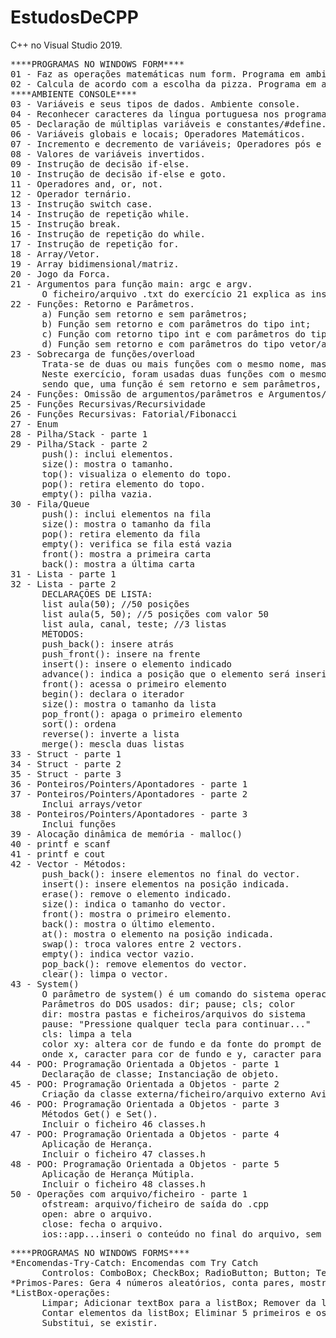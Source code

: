 # EstudosDeCPP
C++ no Visual Studio 2019.
<pre>
****PROGRAMAS NO WINDOWS FORM****
01 - Faz as operações matemáticas num form. Programa em ambiente gráfico.
02 - Calcula de acordo com a escolha da pizza. Programa em ambiente gráfico.
****AMBIENTE CONSOLE****
03 - Variáveis e seus tipos de dados. Ambiente console. 
04 - Reconhecer caracteres da língua portuguesa nos programas C++. Ambiente console. 
05 - Declaração de múltiplas variáveis e constantes/#define. Ambiente console. 
06 - Variáveis globais e locais; Operadores Matemáticos. 
07 - Incremento e decremento de variáveis; Operadores pós e pré-fixados. 
08 - Valores de variáveis invertidos. 
09 - Instrução de decisão if-else. 
10 - Instrução de decisão if-else e goto. 
11 - Operadores and, or, not. 
12 - Operador ternário. 
13 - Instrução switch case. 
14 - Instrução de repetição while. 
15 - Instrução break. 
16 - Instrução de repetição do while. 
17 - Instrução de repetição for. 
18 - Array/Vetor. 
19 - Array bidimensional/matriz. 
20 - Jogo da Forca.
21 - Argumentos para função main: argc e argv.
      O ficheiro/arquivo .txt do exercício 21 explica as instruções para a execução do .cpp.
22 - Funções: Retorno e Parâmetros.
      a) Função sem retorno e sem parâmetros; 
      b) Função sem retorno e com parâmetros do tipo int; 
      c) Função com retorno tipo int e com parâmetros do tipo int; 
      d) Função sem retorno e com parâmetros do tipo vetor/array; 
23 - Sobrecarga de funções/overload 
      Trata-se de duas ou mais funções com o mesmo nome, mas com alterações no retorno e nos parâmetros.
      Neste exercício, foram usadas duas funções com o mesmo nome, "soma",
      sendo que, uma função é sem retorno e sem parâmetros, e a outra, sem retorno, mas com parâmetros do tipo int. 
24 - Funções: Omissão de argumentos/parâmetros e Argumentos/parâmetros padrão
25 - Funções Recursivas/Recursividade
26 - Funções Recursivas: Fatorial/Fibonacci
27 - Enum
28 - Pilha/Stack - parte 1
29 - Pilha/Stack - parte 2
      push(): inclui elementos.
      size(): mostra o tamanho.
      top(): visualiza o elemento do topo.
      pop(): retira elemento do topo.
      empty(): pilha vazia.
30 - Fila/Queue
      push(): inclui elementos na fila
      size(): mostra o tamanho da fila
      pop(): retira elemento da fila
      empty(): verifica se fila está vazia
      front(): mostra a primeira carta
      back(): mostra a última carta
31 - Lista - parte 1
32 - Lista - parte 2
      DECLARAÇÕES DE LISTA:
      list<int> aula(50); //50 posições
      list<int> aula(5, 50); //5 posições com valor 50
      list<int> aula, canal, teste; //3 listas
      MÉTODOS:
      push_back(): insere atrás
      push_front(): insere na frente
      insert(): insere o elemento indicado
      advance(): indica a posição que o elemento será inserido
      front(): acessa o primeiro elemento
      begin(): declara o iterador
      size(): mostra o tamanho da lista
      pop_front(): apaga o primeiro elemento
      sort(): ordena
      reverse(): inverte a lista
      merge(): mescla duas listas
33 - Struct - parte 1
34 - Struct - parte 2
35 - Struct - parte 3
36 - Ponteiros/Pointers/Apontadores - parte 1
37 - Ponteiros/Pointers/Apontadores - parte 2
      Inclui arrays/vetor
38 - Ponteiros/Pointers/Apontadores - parte 3
      Inclui funções
39 - Alocação dinâmica de memória - malloc()
40 - printf e scanf
41 - printf e cout
42 - Vector - Métodos: 
      push_back(): insere elementos no final do vector.
      insert(): insere elementos na posição indicada.
      erase(): remove o elemento indicado.
      size(): indica o tamanho do vector.
      front(): mostra o primeiro elemento.
      back(): mostra o último elemento.
      at(): mostra o elemento na posição indicada.
      swap(): troca valores entre 2 vectors.
      empty(): indica vector vazio.
      pop_back(): remove elementos do vector.
      clear(): limpa o vector.
43 - System()
      O parâmetro de system() é um comando do sistema operacional
      Parâmetros do DOS usados: dir; pause; cls; color
      dir: mostra pastas e ficheiros/arquivos do sistema
      pause: "Pressione qualquer tecla para continuar..."
      cls: limpa a tela
      color xy: altera cor de fundo e da fonte do prompt de comando,
      onde x, caracter para cor de fundo e y, caracter para cor da fonte 
44 - POO: Programação Orientada a Objetos - parte 1
      Declaração de classe; Instanciação de objeto.
45 - POO: Programação Orientada a Objetos - parte 2
      Criação da classe externa/ficheiro/arquivo externo Aviao.h
46 - POO: Programação Orientada a Objetos - parte 3
      Métodos Get() e Set().
      Incluir o ficheiro 46 classes.h
47 - POO: Programação Orientada a Objetos - parte 4
      Aplicação de Herança.
      Incluir o ficheiro 47 classes.h
48 - POO: Programação Orientada a Objetos - parte 5
      Aplicação de Herança Mútipla.
      Incluir o ficheiro 48 classes.h
50 - Operações com arquivo/ficheiro - parte 1
      ofstream: arquivo/ficheiro de saída do .cpp
      open: abre o arquivo. 
      close: fecha o arquivo. 
      ios::app...inseri o conteúdo no final do arquivo, sem sobrescrever o que já existe.
</pre>

<pre>
****PROGRAMAS NO WINDOWS FORMS****
*Encomendas-Try-Catch: Encomendas com Try Catch
      Controlos: ComboBox; CheckBox; RadioButton; Button; TextBox
*Primos-Pares: Gera 4 números aleatórios, conta pares, mostra o maior, o menor e se há primos.
*ListBox-operações: 
      Limpar; Adicionar textBox para a listBox; Remover da lista (o que estiver na textBox); Inicializar listBox;
      Contar elementos da listBox; Eliminar 5 primeiros e os 5 últimos da listBox; Verificar se existe na lista;
      Substitui, se existir.
</pre>
